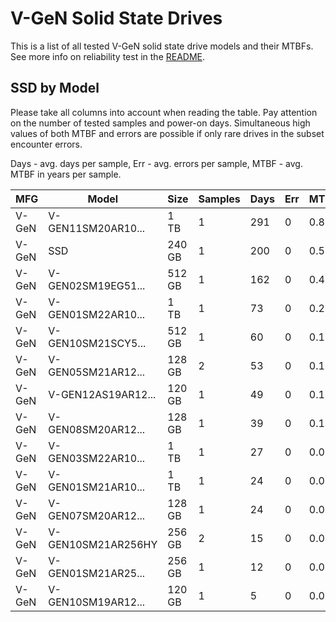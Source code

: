 V-GeN Solid State Drives
========================

This is a list of all tested V-GeN solid state drive models and their MTBFs. See
more info on reliability test in the [README](https://github.com/linuxhw/SMART).

SSD by Model
------------

Please take all columns into account when reading the table. Pay attention on the
number of tested samples and power-on days. Simultaneous high values of both MTBF
and errors are possible if only rare drives in the subset encounter errors.

Days - avg. days per sample,
Err  - avg. errors per sample,
MTBF - avg. MTBF in years per sample.

| MFG       | Model              | Size   | Samples | Days  | Err   | MTBF |
|-----------|--------------------|--------|---------|-------|-------|------|
| V-GeN     | V-GEN11SM20AR10... | 1 TB   | 1       | 291   | 0     | 0.80   |
| V-GeN     | SSD                | 240 GB | 1       | 200   | 0     | 0.55   |
| V-GeN     | V-GEN02SM19EG51... | 512 GB | 1       | 162   | 0     | 0.45   |
| V-GeN     | V-GEN01SM22AR10... | 1 TB   | 1       | 73    | 0     | 0.20   |
| V-GeN     | V-GEN10SM21SCY5... | 512 GB | 1       | 60    | 0     | 0.16   |
| V-GeN     | V-GEN05SM21AR12... | 128 GB | 2       | 53    | 0     | 0.15   |
| V-GeN     | V-GEN12AS19AR12... | 120 GB | 1       | 49    | 0     | 0.14   |
| V-GeN     | V-GEN08SM20AR12... | 128 GB | 1       | 39    | 0     | 0.11   |
| V-GeN     | V-GEN03SM22AR10... | 1 TB   | 1       | 27    | 0     | 0.08   |
| V-GeN     | V-GEN01SM21AR10... | 1 TB   | 1       | 24    | 0     | 0.07   |
| V-GeN     | V-GEN07SM20AR12... | 128 GB | 1       | 24    | 0     | 0.07   |
| V-GeN     | V-GEN10SM21AR256HY | 256 GB | 2       | 15    | 0     | 0.04   |
| V-GeN     | V-GEN01SM21AR25... | 256 GB | 1       | 12    | 0     | 0.03   |
| V-GeN     | V-GEN10SM19AR12... | 120 GB | 1       | 5     | 0     | 0.02   |
